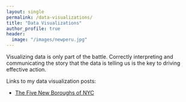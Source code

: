 ```yaml
---
layout: single
permalink: /data-visualizations/
title: "Data Visualizations"
author_profile: true
header:
  image: "/images/newperu.jpg"
---
```


Visualizing data is only part of the battle. Correctly interpreting and communicating the story that the data is telling us is the key to driving effective action.

Links to my data visualization posts:
* [The Five New Boroughs of NYC](https://kevineduardokarl.github.io/five-new-boroughs-of-nyc)
